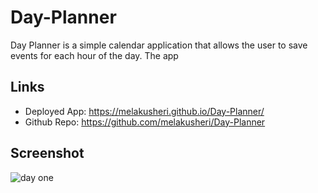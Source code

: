 # Day-Planner




Day Planner is a simple calendar application that allows the user to save events for each hour of the day.  The app 


## Links

* Deployed App: https://melakusheri.github.io/Day-Planner/
* Github Repo: https://github.com/melakusheri/Day-Planner

## Screenshot
![day one](https://user-images.githubusercontent.com/65136237/134780348-927dbe3e-4c81-4596-9eb0-b0f3fe803b2e.PNG)
